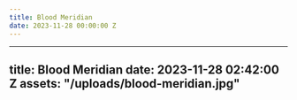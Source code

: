```yaml
---
title: Blood Meridian
date: 2023-11-28 00:00:00 Z
---
```


----
title: Blood Meridian
date: 2023-11-28 02:42:00 Z
assets: "/uploads/blood-meridian.jpg"
---
